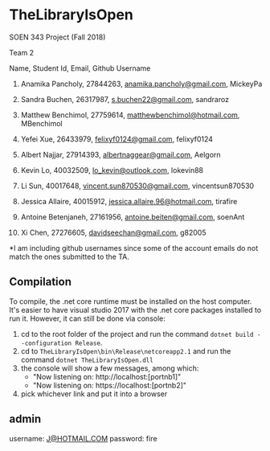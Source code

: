 # TheLibraryIsOpen
SOEN 343 Project (Fall 2018)

Team 2 

Name,  Student Id,  Email,  Github Username

1. Anamika Pancholy,  27844263,  anamika.pancholy@gmail.com,  MickeyPa

2. Sandra Buchen,  26317987,  s.buchen22@gmail.com,  sandraroz

3. Matthew Benchimol,  27759614,  matthewbenchimol@hotmail.com,  MBenchimol

4. Yefei Xue,  26433979,  felixyf0124@gmail.com,  felixyf0124

5. Albert Najjar,  27914393,  albertnaggear@gmail.com,  Aelgorn

6. Kevin Lo,  40032509,  lo_kevin@outlook.com,  lokevin88

7. Li Sun,  40017648,  vincent.sun870530@gmail.com,  vincentsun870530

8. Jessica Allaire,  40015912,  jessica.allaire.96@hotmail.com,  tirafire

9. Antoine Betenjaneh,  27161956,  antoine.beiten@gmail.com,  soenAnt

10. Xi Chen,  27276605,  davidseechan@gmail.com,  g82005

*I am including github usernames since some of the account emails do not match the ones submitted to the TA.

## Compilation
To compile, the .net core runtime must be installed on the host computer.
It's easier to have visual studio 2017 with the .net core packages installed to run it. However, it can still be done via console:

1) cd to the root folder of the project and run the command `dotnet build --configuration Release`.
2) cd to `TheLibraryIsOpen\bin\Release\netcoreapp2.1` and run the command `dotnet TheLibraryIsOpen.dll`
3) the console will show a few messages, among which:
    * "Now listening on: http://localhost:[portnb1]"
    * "Now listening on: https://localhost:[portnb2]"
4) pick whichever link and put it into a browser
    
## admin
username: J@HOTMAIL.COM
password: fire